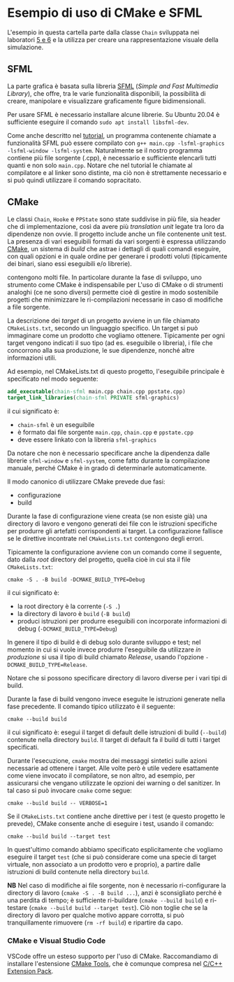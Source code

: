 # Esempio di uso di CMake e SFML

L'esempio in questa cartella parte dalla classe `Chain` sviluppata nei laboratori [5 e 6](../../labs/lab5/) e la
utilizza per creare una rappresentazione visuale della simulazione.

## SFML

La parte grafica è basata sulla libreria [SFML](https://sfml-dev.org/) (*Simple and Fast Multimedia Library*), che
offre, tra le varie funzionalità disponibili, la possibilità di creare, manipolare e visualizzare graficamente
figure bidimensionali.

Per usare SFML è necessario installare alcune librerie. Su Ubuntu 20.04 è sufficiente eseguire il comando `sudo apt
install libsfml-dev`.

Come anche descritto nel [tutorial](https://www.sfml-dev.org/tutorials/2.5/start-linux.php), un programma contenente
chiamate a funzionalità SFML può essere compilato con `g++ main.cpp -lsfml-graphics -lsfml-window -lsfml-system`.
Naturalmente se il nostro programma contiene più file sorgente (.cpp), è necessario e sufficiente elencarli tutti
quanti e non solo `main.cpp`. Notare che nel tutorial le chiamate al compilatore e al linker sono distinte, ma ciò non
è strettamente necessario e si può quindi utilizzare il comando sopracitato.

## CMake

Le classi `Chain`, `Hooke` e `PPState` sono state suddivise in più file, sia header che di implementazione, così da
avere più *translation unit* legate tra loro da dipendenze non ovvie. Il progetto include anche un file contenente
unit test. La presenza di vari eseguibili formati da vari sorgenti è espressa utilizzando [CMake](https://cmake.org/),
un sistema di *build* che astrae i dettagli di quali comandi eseguire, con quali opzioni e in quale ordine per generare i
prodotti voluti (tipicamente dei binari, siano essi eseguibili e/o librerie).

contengono molti file. In particolare durante la fase di sviluppo, uno strumento come CMake è indispensabile per
L'uso di CMake o di strumenti analoghi (ce ne sono diversi) permette cioè di gestire in modo sostenibile progetti che
minimizzare le ri-compilazioni necessarie in caso di modifiche a file sorgente.

La descrizione dei *target* di un progetto avviene in un file chiamato `CMakeLists.txt`, secondo un linguaggio
specifico. Un target si può immaginare come un prodotto che vogliamo ottenere. Tipicamente per ogni target vengono
indicati il suo tipo (ad es. eseguibile o libreria), i file che concorrono alla sua produzione, le sue dipendenze,
nonché altre informazioni utili.

Ad esempio, nel CMakeLists.txt di questo progetto, l'eseguibile principale è specificato nel modo seguente:

```cmake
add_executable(chain-sfml main.cpp chain.cpp ppstate.cpp)
target_link_libraries(chain-sfml PRIVATE sfml-graphics)
```

il cui significato è:

* `chain-sfml` è un eseguibile
* è formato dai file sorgente `main.cpp`, `chain.cpp` e `ppstate.cpp`
* deve essere linkato con la libreria `sfml-graphics`

Da notare che non è necessario specificare anche la dipendenza dalle librerie `sfml-window` e `sfml-system`, come fatto
durante la compilazione manuale, perché CMake è in grado di determinarle automaticamente.

Il modo canonico di utilizzare CMake prevede due fasi:

* configurazione
* build

Durante la fase di configurazione viene creata (se non esiste già) una directory di lavoro e vengono generati dei file
con le istruzioni specifiche per produrre gli artefatti corrispondenti ai target. La configurazione fallisce se le
direttive incontrate nel `CMakeLists.txt` contengono degli errori.

Tipicamente la configurazione avviene con un comando come il seguente, dato dalla *root* directory del progetto, quella
cioè in cui sta il file `CMakeLists.txt`:

```shell
cmake -S . -B build -DCMAKE_BUILD_TYPE=Debug
```

il cui significato è:

* la root directory è la corrente (`-S .`)
* la directory di lavoro è `build` (`-B build`)
* produci istruzioni per produrre eseguibili con incorporate informazioni di debug (`-DCMAKE_BUILD_TYPE=Debug`)

In genere il tipo di build è di debug solo durante sviluppo e test; nel momento in cui si vuole invece produrre
l'eseguibile da utilizzare *in produzione* si usa il tipo di build chiamato *Release*, usando l'opzione
`-DCMAKE_BUILD_TYPE=Release`.

Notare che si possono specificare directory di lavoro diverse per i vari tipi di build.

Durante la fase di build vengono invece eseguite le istruzioni generate nella fase precedente. Il comando tipico
utilizzato è il seguente:

```shell
cmake --build build
```

il cui significato è: esegui il target di default delle istruzioni di build (`--build`) contenute nella directory
`build`. Il target di default fa il build di tutti i target specificati.

Durante l'esecuzione, `cmake` mostra dei messaggi sintetici sulle azioni necessarie ad ottenere i target. Alle volte
però è utile vedere esattamente come viene invocato il compilatore, se non altro, ad esempio, per assicurarsi che
vengano utilizzate le opzioni dei warning o del sanitizer. In tal caso si può invocare `cmake` come segue:

```shell
cmake --build build -- VERBOSE=1
```

Se il `CMakeLists.txt` contiene anche direttive per i test (e questo progetto le prevede), CMake consente anche di
eseguire i test, usando il comando:

```shell
cmake --build build --target test
```

In quest'ultimo comando abbiamo specificato esplicitamente che vogliamo eseguire il target `test` (che si può
considerare come una specie di target virtuale, non associato a un prodotto vero e proprio), a partire dalle istruzioni
di build contenute nella directory `build`.

**NB** Nel caso di modifiche ai file sorgente, non è necessario ri-configurare la directory di lavoro (`cmake -S . -B
build ...`), anzi è sconsigliato perché è una perdita di tempo; è sufficiente ri-buildare (`cmake --build build`) e
ri-testare (`cmake --build build --target test`). Ciò non toglie che se la directory di lavoro per qualche motivo appare
corrotta, si può tranquillamente rimuovere (`rm -rf build`) e ripartire da capo.

### CMake e Visual Studio Code

VSCode offre un esteso supporto per l'uso di CMake. Raccomandiamo di installare l'estensione [CMake
Tools](https://marketplace.visualstudio.com/items?itemName=ms-vscode.cmake-tools), che è comunque compresa nel [C/C++
Extension Pack](https://marketplace.visualstudio.com/items?itemName=ms-vscode.cpptools-extension-pack).
